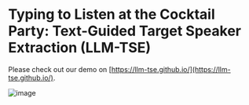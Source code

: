 # Typing to Listen at the Cocktail Party: Text-Guided Target Speaker Extraction (LLM-TSE)

Please check out our demo on [https://llm-tse.github.io/](https://llm-tse.github.io/).

![image](https://github.com/LLM-TSE/llm-tse.github.io/assets/146433321/80302846-0f33-4396-b7a4-a4930ce55550)
